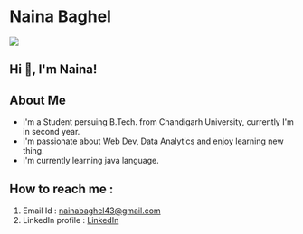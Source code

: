 # Naina Baghel
[<img src="https://encrypted-tbn0.gstatic.com/images?q=tbn:ANd9GcSLnMP68QxQ1ejY5NHwUDVe4_8E6cGhQlWuMGYHxsLktqo6bWPh6QfnVpkKlvbh6QQTJsI&usqp=CAU">](https://www.linkedin.com/in/naina-baghel-762a21204/http://google.com.au/)
## Hi 👋, I'm Naina!
## **About Me**

 * I'm a Student persuing B.Tech. from Chandigarh University, currently I'm in second year. 
 * I'm passionate about Web Dev, Data Analytics and enjoy learning new thing.
 * I'm currently learning java language.
## How to reach me : 

1. Email Id : 
 [nainabaghel43@gmail.com](https://mail.google.com/mail/u/0/?tab=rm&ogbl#inboxnainabaghel43@gmail.com)
2. LinkedIn profile : 
  [LinkedIn](https://www.linkedin.com/in/naina-baghel-762a21204/)

<!--
**nainabaghel/nainabaghel** is a ✨ _special_ ✨ repository because its `README.md` (this file) appears on your GitHub profile.

Here are some ideas to get you started:

- 🔭 I’m currently working on ...
- 🌱 I’m currently learning ...
- 👯 I’m looking to collaborate on ...
- 🤔 I’m looking for help with ...
- 💬 Ask me about ...
- 📫 How to reach me: ...
- 😄 Pronouns: ...
- ⚡ Fun fact: ...
-->
